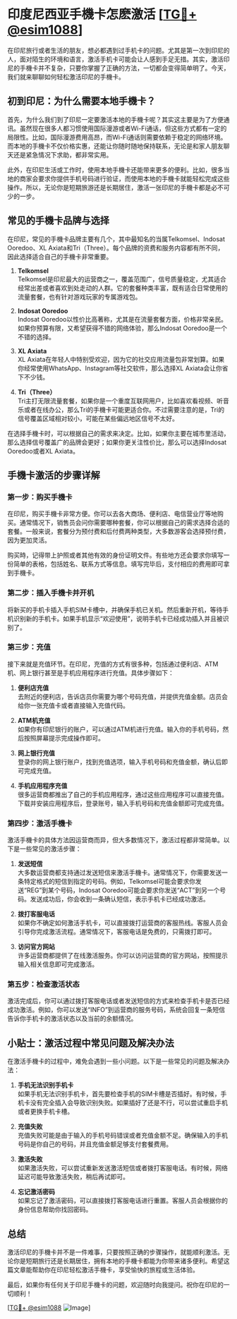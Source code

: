 # 印度尼西亚手機卡怎麽激活 [[TG💪+ @esim1088](https://t.me/s/esim1088)]

在印尼旅行或者生活的朋友，想必都遇到过手机卡的问题。尤其是第一次到印尼的人，面对陌生的环境和语言，激活手机卡可能会让人感到手足无措。其实，激活印尼的手機卡并不复杂，只要你掌握了正确的方法，一切都会变得简单明了。今天，我们就来聊聊如何轻松激活印尼的手機卡。

## 初到印尼：为什么需要本地手機卡？

首先，为什么我们到了印尼一定要激活本地的手機卡呢？其实这主要是为了方便通讯。虽然现在很多人都习惯使用国际漫游或者Wi-Fi通话，但这些方式都有一定的局限性。比如，国际漫游费用高昂，而Wi-Fi通话则需要依赖于稳定的网络环境。而本地的手機卡不仅价格实惠，还能让你随时随地保持联系，无论是和家人朋友聊天还是紧急情况下求助，都非常实用。

此外，在印尼生活或工作时，使用本地手機卡还能带来更多的便利。比如，很多当地的商家会要求你提供手机号码进行验证，而使用本地的手機卡就能轻松完成这些操作。所以，无论你是短期旅游还是长期居住，激活一张印尼的手機卡都是必不可少的一步。

## 常见的手機卡品牌与选择

在印尼，常见的手機卡品牌主要有几个，其中最知名的当属Telkomsel、Indosat Ooredoo、XL Axiata和Tri（Three）。每个品牌的资费和服务内容都有所不同，因此选择适合自己的手機卡非常重要。

1. **Telkomsel**  
   Telkomsel是印尼最大的运营商之一，覆盖范围广，信号质量稳定，尤其适合经常出差或者喜欢到处走动的人群。它的套餐种类丰富，既有适合日常使用的流量套餐，也有针对游戏玩家的专属游戏包。

2. **Indosat Ooredoo**  
   Indosat Ooredoo以性价比高著称，尤其是在流量套餐方面，价格非常亲民。如果你预算有限，又希望获得不错的网络体验，那么Indosat Ooredoo是一个不错的选择。

3. **XL Axiata**  
   XL Axiata在年轻人中特别受欢迎，因为它的社交应用流量包非常划算。如果你经常使用WhatsApp、Instagram等社交软件，那么选择XL Axiata会让你省下不少钱。

4. **Tri（Three）**  
   Tri主打无限流量套餐，如果你是一个重度互联网用户，比如喜欢看视频、听音乐或者在线办公，那么Tri的手機卡可能更适合你。不过需要注意的是，Tri的信号覆盖区域相对较小，可能在某些偏远地区信号不太好。

在选择手機卡时，可以根据自己的需求来决定。比如，如果你主要在城市里活动，那么选择信号覆盖广的品牌会更好；如果你更关注性价比，那么可以选择Indosat Ooredoo或者XL Axiata。

## 手機卡激活的步骤详解

### 第一步：购买手機卡

在印尼，购买手機卡非常方便。你可以去各大商场、便利店、电信营业厅等地购买。通常情况下，销售员会问你需要哪种套餐，你可以根据自己的需求选择合适的套餐。一般来说，套餐分为预付费和后付费两种类型，大多数游客会选择预付费，因为更加灵活。

购买時，记得带上护照或者其他有效的身份证明文件。有些地方还会要求你填写一份简单的表格，包括姓名、联系方式等信息。填写完毕后，支付相应的费用即可拿到手機卡。

### 第二步：插入手機卡并开机

将新买的手机卡插入手机SIM卡槽中，并确保手机已关机。然后重新开机，等待手机识别新的手机卡。如果手机显示“欢迎使用”，说明手机卡已经成功插入并且被识别了。

### 第三步：充值

接下来就是充值环节。在印尼，充值的方式有很多种，包括通过便利店、ATM机、网上银行甚至是手机应用程序进行充值。具体步骤如下：

1. **便利店充值**  
   去附近的便利店，告诉店员你需要为哪个号码充值，并提供充值金额。店员会给你一张充值卡或者直接输入充值代码。

2. **ATM机充值**  
   如果你有印尼银行的账户，可以通过ATM机进行充值。输入你的手机号码，然后按照屏幕提示完成操作即可。

3. **网上银行充值**  
   登录你的网上银行账户，找到充值选项，输入手机号码和充值金额，确认后即可完成充值。

4. **手机应用程序充值**  
   很多运营商都推出了自己的手机应用程序，通过这些应用程序可以直接充值。下载并安装应用程序后，登录账号，输入手机号码和充值金额即可完成充值。

### 第四步：激活手機卡

激活手機卡的具体方法因运营商而异，但大多数情况下，激活过程都非常简单。以下是一些常见的激活步骤：

1. **发送短信**  
   大多数运营商都支持通过发送短信来激活手機卡。通常情况下，你需要发送一条特定格式的短信到指定的号码。例如，Telkomsel可能会要求你发送“REG”到某个号码，Indosat Ooredoo可能会要求你发送“ACT”到另一个号码。发送成功后，你会收到一条确认短信，表示手机卡已经成功激活。

2. **拨打客服电话**  
   如果你不确定如何激活手机卡，可以直接拨打运营商的客服热线。客服人员会引导你完成激活流程。通常情况下，客服电话是免费的，只需拨打即可。

3. **访问官方网站**  
   许多运营商都提供了在线激活服务。你可以访问运营商的官方网站，按照提示输入相关信息即可完成激活。

### 第五步：检查激活状态

激活完成后，你可以通过拨打客服电话或者发送短信的方式来检查手机卡是否已经成功激活。例如，你可以发送“INFO”到运营商的服务号码，系统会回复一条短信告诉你手机卡的激活状态以及当前的余额情况。

## 小贴士：激活过程中常见问题及解决办法

在激活手機卡的过程中，难免会遇到一些小问题。以下是一些常见的问题及解决办法：

1. **手机无法识别手机卡**  
   如果手机无法识别手机卡，首先要检查手机的SIM卡槽是否插好。有时候，手机卡没有完全插入会导致识别失败。如果插好了还是不行，可以尝试重启手机或者更换手机卡槽。

2. **充值失败**  
   充值失败可能是由于输入的手机号码错误或者充值金额不足。确保输入的手机号码是你自己的号码，并且充值金额足够支付套餐费用。

3. **激活失败**  
   如果激活失败，可以尝试重新发送激活短信或者拨打客服电话。有时候，网络延迟可能导致激活失败，稍后再试即可。

4. **忘记激活密码**  
   如果忘记了激活密码，可以直接拨打客服电话进行重置。客服人员会根据你的身份信息帮助你找回密码。

## 总结

激活印尼的手機卡并不是一件难事，只要按照正确的步骤操作，就能顺利激活。无论你是短期旅行还是长期居住，拥有本地的手機卡都能为你带来诸多便利。希望这篇文章能帮助你在印尼轻松激活手機卡，享受愉快的旅程或生活体验。

最后，如果你有任何关于印尼手機卡的问题，欢迎随时向我提问。祝你在印尼的一切顺利！

[[TG💪+ @esim1088](https://t.me/s/esim1088) ![Image](https://i.postimg.cc/4NQfJmqS/Snipaste-2025-05-13-00-14-12.png)]